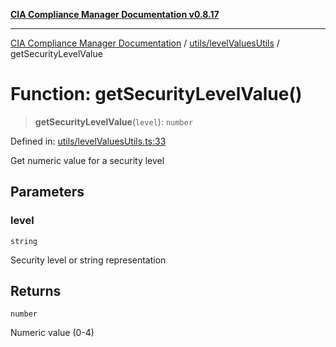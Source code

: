 [**CIA Compliance Manager Documentation v0.8.17**](../../../README.md)

***

[CIA Compliance Manager Documentation](../../../modules.md) / [utils/levelValuesUtils](../README.md) / getSecurityLevelValue

# Function: getSecurityLevelValue()

> **getSecurityLevelValue**(`level`): `number`

Defined in: [utils/levelValuesUtils.ts:33](https://github.com/Hack23/cia-compliance-manager/blob/6a2219920f4c187f7eafa3e355e36b35c9c19248/src/utils/levelValuesUtils.ts#L33)

Get numeric value for a security level

## Parameters

### level

`string`

Security level or string representation

## Returns

`number`

Numeric value (0-4)
